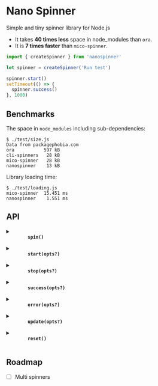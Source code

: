 # Nano Spinner

Simple and tiny spinner library for Node.js

- It takes **40 times less** space in node_modules than `ora`.
- It is **7 times faster** than `mico-spinner`.

```js
import { createSpinner } from 'nanospinner'

let spinner = createSpinner('Run test')

spinner.start()
setTimeout(() => {
  spinner.success()
}, 1000)
```

## Benchmarks

The space in `node_modules` including sub-dependencies:

```
$ ./test/size.js
Data from packagephobia.com
ora           597 kB
cli-spinners   28 kB
mico-spinner   28 kB
nanospinner    13 kB
```

Library loading time:

```
$ ./test/loading.js
mico-spinner  15.451 ms
nanospinner    1.551 ms
```

## API

<details>
  <summary>
    <b>
      <code>
        spin()
      </code>
    </b>
  </summary>

Looping over `spin` method will animate a given spinner.

```js
setInterval(() => {
  spinner.spin()
}, 25)
```

</details>

<details>
  <summary>
    <b>
      <code>
        start(opts?)
      </code>
    </b>
  </summary>

In order to start the spinner call `start`. This will perform drawing the spinning animation

```js
spinner.start()
spinner.start({ text: 'Start' })
```

</details>

<details>
  <summary>
    <b>
      <code>
        stop(opts?)
      </code>
    </b>
  </summary>

In order to stop the spinner call `stop`. This will finish drawing the spinning animation and return to new line.

```js
spinner.stop()
spinner.stop({ text: 'Done!', mark: ':O' })
```

</details>

<details>
  <summary>
    <b>
      <code>
        success(opts?)
      </code>
    </b>
  </summary>

Use `success` call to stop the spinning animation and replace the spinning symbol with check mark character to indicate successful completion.

```js
spinner.success()
spinner.success({ text: 'Successful!', mark: ':)' })
```

</details>

<details>
  <summary>
    <b>
      <code>
        error(opts?)
      </code>
    </b>
  </summary>

Use `error` call to stop the spinning animation and replace the spinning symbol with cross character to indicate error completion.

```js
spinner.error()
spinner.error({ text: 'Error!', mark: ':(' })
```

</details>

<details>
  <summary>
    <b>
      <code>
        update(opts?)
      </code>
    </b>
  </summary>

Use `update` call to dynamically change

```js
spinner.update({
  text: 'Run test',
  stream: stream.stdout,
  frames: ['.', 'o', '0', '@', '*'],
  interval: 100
})
```

</details>

<details>
  <summary>
    <b>
      <code>
        reset()
      </code>
    </b>
  </summary>

In order to reset the spinner to its initial frame do:

```js
spinner.reset()
```

</details>

## Roadmap

- [ ] Multi spinners
